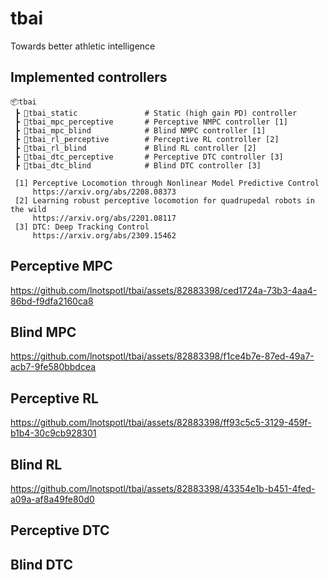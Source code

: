 # tbai
Towards better athletic intelligence


## Implemented controllers

```
📦tbai
 ┣ 📂tbai_static               # Static (high gain PD) controller
 ┣ 📂tbai_mpc_perceptive       # Perceptive NMPC controller [1]
 ┣ 📂tbai_mpc_blind            # Blind NMPC controller [1]
 ┣ 📂tbai_rl_perceptive        # Perceptive RL controller [2]
 ┣ 📂tbai_rl_blind             # Blind RL controller [2]
 ┣ 📂tbai_dtc_perceptive       # Perceptive DTC controller [3]
 ┣ 📂tbai_dtc_blind            # Blind DTC controller [3]

 [1] Perceptive Locomotion through Nonlinear Model Predictive Control
     https://arxiv.org/abs/2208.08373
 [2] Learning robust perceptive locomotion for quadrupedal robots in the wild
     https://arxiv.org/abs/2201.08117
 [3] DTC: Deep Tracking Control
     https://arxiv.org/abs/2309.15462
```

## Perceptive MPC


https://github.com/lnotspotl/tbai/assets/82883398/ced1724a-73b3-4aa4-86bd-f9dfa2160ca8


## Blind MPC


https://github.com/lnotspotl/tbai/assets/82883398/f1ce4b7e-87ed-49a7-acb7-9fe580bbdcea


## Perceptive RL


https://github.com/lnotspotl/tbai/assets/82883398/ff93c5c5-3129-459f-b1b4-30c9cb928301


## Blind RL


https://github.com/lnotspotl/tbai/assets/82883398/43354e1b-b451-4fed-a09a-af8a49fe80d0


## Perceptive DTC

## Blind DTC
